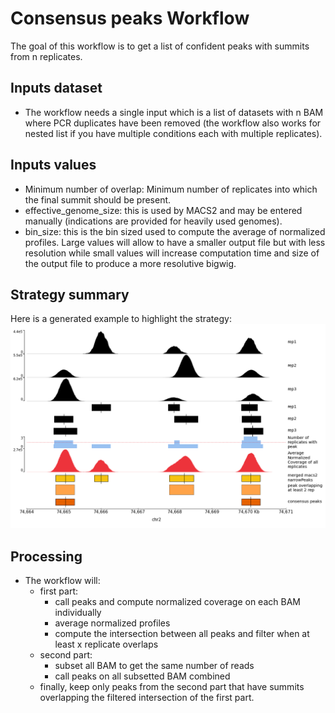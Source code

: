 # Consensus peaks Workflow

The goal of this workflow is to get a list of confident peaks with summits from n replicates.

## Inputs dataset

- The workflow needs a single input which is a list of datasets with n BAM where PCR duplicates have been removed (the workflow also works for nested list if you have multiple conditions each with multiple replicates).

## Inputs values

- Minimum number of overlap: Minimum number of replicates into which the final summit should be present.
- effective_genome_size: this is used by MACS2 and may be entered manually (indications are provided for heavily used genomes).
- bin_size: this is the bin sized used to compute the average of normalized profiles. Large values will allow to have a smaller output file but with less resolution while small values will increase computation time and size of the output file to produce a more resolutive bigwig.

## Strategy summary

Here is a generated example to highlight the strategy:
![strategy](./strategy.png)

## Processing

- The workflow will:
  - first part:
    - call peaks and compute normalized coverage on each BAM individually
    - average normalized profiles
    - compute the intersection between all peaks and filter when at least x replicate overlaps
  - second part:
    - subset all BAM to get the same number of reads
    - call peaks on all subsetted BAM combined
  - finally, keep only peaks from the second part that have summits overlapping the filtered intersection of the first part.
